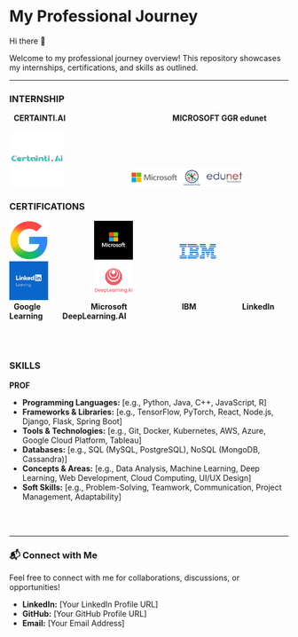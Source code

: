 # My Professional Journey

Hi there 👋

Welcome to my professional journey overview! This repository showcases my internships, certifications, and skills as outlined.

---

### INTERNSHIP

&nbsp; **CERTAINTI.AI** &nbsp; &nbsp; &nbsp; &nbsp; &nbsp; &nbsp; &nbsp; &nbsp; &nbsp; &nbsp; &nbsp; &nbsp; &nbsp; &nbsp; &nbsp; &nbsp; &nbsp; &nbsp; &nbsp; &nbsp;&nbsp;&nbsp;&nbsp;&nbsp;&nbsp;&nbsp;&nbsp;&nbsp; **MICROSOFT GGR edunet** 

<img src="assets/cai.png" alt="Certainty.AI Logo" width="20%"> &nbsp; &nbsp; &nbsp; &nbsp; &nbsp; &nbsp; &nbsp; &nbsp; &nbsp; &nbsp;  &nbsp; &nbsp; &nbsp; &nbsp;&nbsp; <img src="assets/edunet microsoft.png" alt="Microsoft GGR Edunet Logo" width="40%">


### CERTIFICATIONS

<img src="assets/google.png" alt="Google Logo" width="70"> &nbsp; &nbsp; &nbsp; &nbsp; &nbsp; &nbsp; &nbsp; &nbsp; &nbsp; &nbsp; <img src="assets/microsoft.jpg" alt="Microsoft Logo" width="70"> &nbsp; &nbsp; &nbsp; &nbsp; &nbsp; &nbsp; &nbsp; &nbsp; &nbsp; &nbsp; <img src="assets/ibm.png" alt="IBM Logo" width="70"> &nbsp; &nbsp; &nbsp; &nbsp; &nbsp; &nbsp; &nbsp; &nbsp; &nbsp; &nbsp; <img src="assets/ll.jpg" alt="LinkedIn Learning Logo" width="70"> &nbsp; &nbsp; &nbsp; &nbsp; &nbsp; &nbsp; &nbsp; &nbsp; &nbsp; &nbsp; <img src="assets/deepLearning.ai" alt="DeepLearning.AI Logo" width="70">
<br>
&nbsp; **Google** &nbsp; &nbsp; &nbsp; &nbsp; &nbsp; &nbsp; &nbsp; &nbsp; &nbsp; &nbsp; &nbsp; **Microsoft** &nbsp; &nbsp; &nbsp; &nbsp; &nbsp; &nbsp; &nbsp; &nbsp; &nbsp; &nbsp; &nbsp; &nbsp; **IBM** &nbsp; &nbsp; &nbsp; &nbsp; &nbsp; &nbsp; &nbsp; &nbsp; &nbsp; &nbsp; **LinkedIn Learning** &nbsp; &nbsp; &nbsp; &nbsp; **DeepLearning.AI**
<br>


<br><br>


### SKILLS

**PROF**

* **Programming Languages:** [e.g., Python, Java, C++, JavaScript, R]
* **Frameworks & Libraries:** [e.g., TensorFlow, PyTorch, React, Node.js, Django, Flask, Spring Boot]
* **Tools & Technologies:** [e.g., Git, Docker, Kubernetes, AWS, Azure, Google Cloud Platform, Tableau]
* **Databases:** [e.g., SQL (MySQL, PostgreSQL), NoSQL (MongoDB, Cassandra)]
* **Concepts & Areas:** [e.g., Data Analysis, Machine Learning, Deep Learning, Web Development, Cloud Computing, UI/UX Design]
* **Soft Skills:** [e.g., Problem-Solving, Teamwork, Communication, Project Management, Adaptability]

<br><br>

---

### 📬 Connect with Me

Feel free to connect with me for collaborations, discussions, or opportunities!

* **LinkedIn:** [Your LinkedIn Profile URL]
* **GitHub:** [Your GitHub Profile URL]
* **Email:** [Your Email Address]
